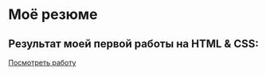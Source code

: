 #  Моё резюме

## Результат моей первой работы на HTML & CSS:

[Посмотреть работу](https://ejivorobey.github.io/resume/) 
